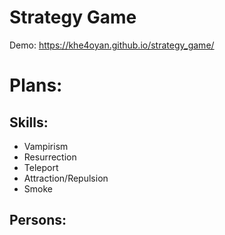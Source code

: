 # Strategy Game
Demo: https://khe4oyan.github.io/strategy_game/

#  Plans:
##  Skills: 
- Vampirism
- Resurrection
- Teleport
- Attraction/Repulsion
- Smoke


##  Persons: 
